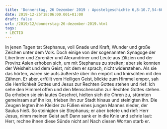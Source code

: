 ```yaml
---
title: 'Donnerstag, 26 Dezember 2019 : Apostelgeschichte 6,8-10.7,54-60.'
date: 2019-12-25T18:06:00.001+01:00
draft: false
url: /2019/12/donnerstag-26-dezember-2019.html
tags: 
- LECTIO
---
```


In jenen Tagen tat Stephanus, voll Gnade und Kraft, Wunder und große Zeichen unter dem Volk. Doch einige von der sogenannten Synagoge der Libertiner und Zyrenäer und Alexandriner und Leute aus Zilizien und der Provinz Asien erhoben sich, um mit Stephanus zu streiten; aber sie konnten der Weisheit und dem Geist, mit dem er sprach, nicht widerstehen. Als sie das hörten, waren sie aufs äußerste über ihn empört und knirschten mit den Zähnen. Er aber, erfüllt vom Heiligen Geist, blickte zum Himmel empor, sah die Herrlichkeit Gottes und Jesus zur Rechten Gottes stehen und rief: Ich sehe den Himmel offen und den Menschensohn zur Rechten Gottes stehen. Da erhoben sie ein lautes Geschrei, hielten sich die Ohren zu, stürmten gemeinsam auf ihn los, trieben ihn zur Stadt hinaus und steinigten ihn. Die Zeugen legten ihre Kleider zu Füßen eines jungen Mannes nieder, der Saulus hieß. So steinigten sie Stephanus; er aber betete und rief: Herr Jesus, nimm meinen Geist auf! Dann sank er in die Knie und schrie laut: Herr, rechne ihnen diese Sünde nicht an! Nach diesen Worten starb er.